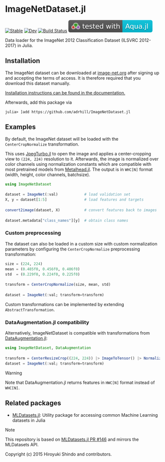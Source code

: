 # ImageNetDataset.jl

[![Stable](https://img.shields.io/badge/docs-stable-blue.svg)](https://adrhill.github.io/ImageNetDataset.jl/stable/)
[![Dev](https://img.shields.io/badge/docs-dev-blue.svg)](https://adrhill.github.io/ImageNetDataset.jl/dev/)
[![Build Status](https://github.com/adrhill/ImageNetDataset.jl/actions/workflows/CI.yml/badge.svg?branch=main)](https://github.com/adrhill/ImageNetDataset.jl/actions/workflows/CI.yml?query=branch%3Amain)
[![Aqua](https://raw.githubusercontent.com/JuliaTesting/Aqua.jl/master/badge.svg)](https://github.com/JuliaTesting/Aqua.jl)

Data loader for the ImageNet 2012 Classification Dataset (ILSVRC 2012-2017) in Julia.

## Installation 

The ImageNet dataset can be downloaded at [image-net.org](https://image-net.org/) 
after signing up and accepting the terms of access.
It is therefore required that you download this dataset manually.

[Installation instructions can be found in the documentation.](https://adrhill.github.io/ImageNetDataset.jl/dev/installation/)

Afterwards, add this package via
```julia-repl
julia> ]add https://github.com/adrhill/ImageNetDataset.jl
```

## Examples
By default, the ImageNet dataset will be loaded with the `CenterCropNormalize` transformation.

This uses [JpegTurbo.jl](https://github.com/JuliaIO/JpegTurbo.jl) to open the image
and applies a center-cropping view to `(224, 224)` resolution to it.
Afterwards, the image is normalized over color channels using normalization constants 
which are compatible with most pretrained models from [Metalhead.jl](https://github.com/FluxML/Metalhead.jl).
The output is in `WHC[N]` format (width, height, color channels, batchsize).

```julia
using ImageNetDataset

dataset = ImageNet(:val)            # load validation set
X, y = dataset[1:5]                 # load features and targets

convert2image(dataset, X)           # convert features back to images

dataset.metadata["class_names"][y]  # obtain class names
```

### Custom preprocessing
The dataset can also be loaded in a custom size with custom normalization parameters
by configuring the `CenterCropNormalize` preprocessing transformation:
```julia
size = (224, 224)
mean = (0.485f0, 0.456f0, 0.406f0)
std  = (0.229f0, 0.224f0, 0.225f0)

transform = CenterCropNormalize(size, mean, std)

dataset = ImageNet(:val; transform=transform)
```

Custom transformations can be implemented by extending `AbstractTransformation`.

### DataAugmentation.jl compatibility
Alternatively, ImageNetDataset is compatible with transformations from 
[DataAugmentation.jl](https://github.com/FluxML/DataAugmentation.jl/):

```julia
using ImageNetDataset, DataAugmentation

transform = CenterResizeCrop((224, 224)) |> ImageToTensor() |> Normalize(mean, std)  
dataset = ImageNet(:val; transform=transform)
```

> [!WARNING]
> Note that DataAugmentation.jl returns features in `HWC[N]` format instead of `WHC[N]`.

## Related packages

* [MLDatasets.jl](https://github.com/JuliaML/MLDatasets.jl): Utility package for accessing common Machine Learning datasets in Julia

> [!NOTE]
> This repository is based on [MLDatasets.jl PR #146](https://github.com/JuliaML/MLDatasets.jl/pull/146)
> and mirrors the MLDatasets API.
>
> Copyright (c) 2015 Hiroyuki Shindo and contributors.
